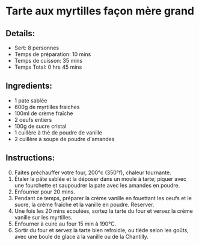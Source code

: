 # Tarte aux myrtilles façon mère grand

## Details:
* Sert: 8 personnes
* Temps de préparation:  10 mins
* Temps de cuisson:  35 mins
* Temps Total:  0 hrs 45 mins

## Ingredients:
* 1 pate sablée
* 600g de myrtilles fraiches
* 100ml de crème fraîche
* 2 oeufs entiers
* 100g de sucre cristal
* 1 cuillère à thé de poudre de vanille
* 2 cuillère à soupe de poudre d'amandes

## Instructions:
0. Faites préchauffer votre four, 200°c (350°f), chaleur tournante.
1. Étaler la pâte sablée et la déposer dans un moule à tarte; piquer avec une fourchette et saupoudrer la pate avec les amandes en poudre.
2. Enfourner pour 20 mins.
3. Pendant ce temps, préparer la crème vanille en fouettant les oeufs et le sucre, la crème fraîche et la vanille en poudre. Reserver.
4. Une fois les 20 mins ecoulées, sortez la tarte du four et versez la crème vanille sur les myrtilles.
5. Enfourner à cuire au four 15 min à 190°C.
6. Sortir du four et servez la tarte bien refroidie, ou tiède selon les goûts, avec une boule de glace à la vanille ou de la Chantilly.
